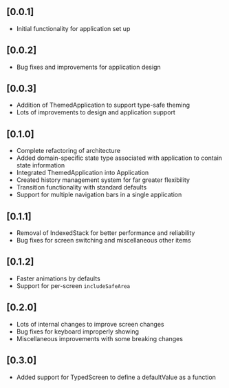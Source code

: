 ## [0.0.1]
- Initial functionality for application set up

## [0.0.2]
- Bug fixes and improvements for application design

## [0.0.3]
- Addition of ThemedApplication to support type-safe theming
- Lots of improvements to design and application support

## [0.1.0]
- Complete refactoring of architecture
- Added domain-specific state type associated with application to contain state information
- Integrated ThemedApplication into Application
- Created history management system for far greater flexibility
- Transition functionality with standard defaults
- Support for multiple navigation bars in a single application

## [0.1.1]
- Removal of IndexedStack for better performance and reliability
- Bug fixes for screen switching and miscellaneous other items

## [0.1.2]
- Faster animations by defaults
- Support for per-screen `includeSafeArea`

## [0.2.0]
- Lots of internal changes to improve screen changes
- Bug fixes for keyboard improperly showing
- Miscellaneous improvements with some breaking changes

## [0.3.0]
- Added support for TypedScreen to define a defaultValue as a function